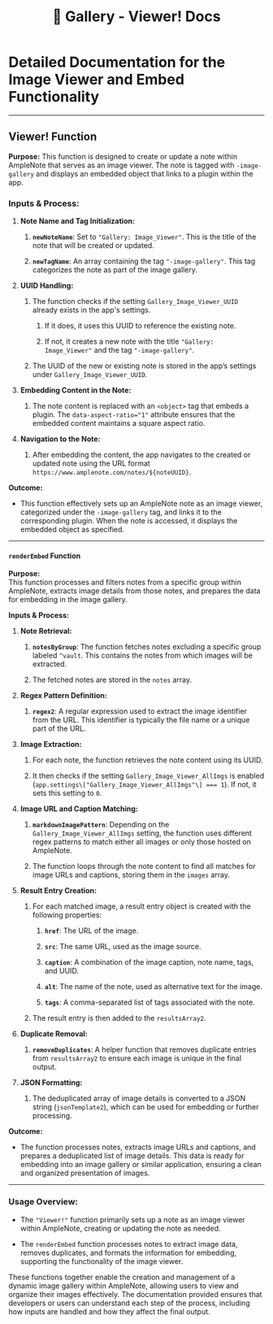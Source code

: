 ﻿---
title: "\U0001F4F8 Gallery - Viewer! Docs"
uuid: dea6ac70-5be8-11ef-9902-22074e34eefe
version: 12
created: '2024-08-16T21:31:59+05:30'
tags:
  - '-t/amplenote/mine'
  - '-9-permanent'
---

# **Detailed Documentation for the Image Viewer and Embed Functionality**

---

## **Viewer! Function**

**Purpose:** This function is designed to create or update a note within AmpleNote that serves as an image viewer. The note is tagged with `-image-gallery` and displays an embedded object that links to a plugin within the app.

### **Inputs & Process:**

1. **Note Name and Tag Initialization:**

    1. **`newNoteName`**: Set to `"Gallery: Image_Viewer"`. This is the title of the note that will be created or updated.

    1. **`newTagName`**: An array containing the tag `"-image-gallery"`. This tag categorizes the note as part of the image gallery.

1. **UUID Handling:**

    1. The function checks if the setting `Gallery_Image_Viewer_UUID` already exists in the app's settings.

        1. If it does, it uses this UUID to reference the existing note.

        1. If not, it creates a new note with the title `"Gallery: Image_Viewer"` and the tag `"-image-gallery"`.

    1. The UUID of the new or existing note is stored in the app’s settings under `Gallery_Image_Viewer_UUID`.

1. **Embedding Content in the Note:**

    1. The note content is replaced with an `<object>` tag that embeds a plugin. The `data-aspect-ratio="1"` attribute ensures that the embedded content maintains a square aspect ratio.

1. **Navigation to the Note:**

    1. After embedding the content, the app navigates to the created or updated note using the URL format `https://www.amplenote.com/notes/${noteUUID}`.

**Outcome:**

- This function effectively sets up an AmpleNote note as an image viewer, categorized under the `-image-gallery` tag, and links it to the corresponding plugin. When the note is accessed, it displays the embedded object as specified.

---

#### **`renderEmbed` Function**

**Purpose:**\
This function processes and filters notes from a specific group within AmpleNote, extracts image details from those notes, and prepares the data for embedding in the image gallery.

**Inputs & Process:**

1. **Note Retrieval:**

    1. **`notesByGroup`**: The function fetches notes excluding a specific group labeled `^vault`. This contains the notes from which images will be extracted.

    1. The fetched notes are stored in the `notes` array.

1. **Regex Pattern Definition:**

    1. **`regex2`**: A regular expression used to extract the image identifier from the URL. This identifier is typically the file name or a unique part of the URL.

1. **Image Extraction:**

    1. For each note, the function retrieves the note content using its UUID.

    1. It then checks if the setting `Gallery_Image_Viewer_AllImgs` is enabled (`app.settings\["Gallery_Image_Viewer_AllImgs"\] === 1`). If not, it sets this setting to `0`.

1. **Image URL and Caption Matching:**

    1. **`markdownImagePattern`**: Depending on the `Gallery_Image_Viewer_AllImgs` setting, the function uses different regex patterns to match either all images or only those hosted on AmpleNote.

    1. The function loops through the note content to find all matches for image URLs and captions, storing them in the `images` array.

1. **Result Entry Creation:**

    1. For each matched image, a result entry object is created with the following properties:

        1. **`href`**: The URL of the image.

        1. **`src`**: The same URL, used as the image source.

        1. **`caption`**: A combination of the image caption, note name, tags, and UUID.

        1. **`alt`**: The name of the note, used as alternative text for the image.

        1. **`tags`**: A comma-separated list of tags associated with the note.

    1. The result entry is then added to the `resultsArray2`.

1. **Duplicate Removal:**

    1. **`removeDuplicates`**: A helper function that removes duplicate entries from `resultsArray2` to ensure each image is unique in the final output.

1. **JSON Formatting:**

    1. The deduplicated array of image details is converted to a JSON string (`jsonTemplate2`), which can be used for embedding or further processing.

**Outcome:**

- The function processes notes, extracts image URLs and captions, and prepares a deduplicated list of image details. This data is ready for embedding into an image gallery or similar application, ensuring a clean and organized presentation of images.

---

### **Usage Overview:**

- The `"Viewer!"` function primarily sets up a note as an image viewer within AmpleNote, creating or updating the note as needed.

- The `renderEmbed` function processes notes to extract image data, removes duplicates, and formats the information for embedding, supporting the functionality of the image viewer.

These functions together enable the creation and management of a dynamic image gallery within AmpleNote, allowing users to view and organize their images effectively. The documentation provided ensures that developers or users can understand each step of the process, including how inputs are handled and how they affect the final output.